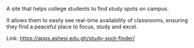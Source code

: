 A site that helps college students to find study spots on campus. 

It allows them to easily see real-time availability of classrooms, ensuring they find a peaceful place to focus, study and excel.

Link: https://apps.ashesi.edu.gh/study-spot-finder/
